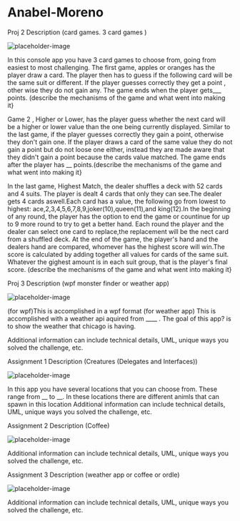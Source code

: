 # Anabel-Moreno

Proj 2
Description (card games. 3 card games )


![placeholder-image](https://github.com/user-attachments/assets/f7eceed8-6346-46ae-b37b-06fd649b4161)

  In this console app you have 3 card games to choose from, going from easiest to most challenging. The first game, apples or oranges has the player draw a card. The player then has to guess if the following card will be the same suit or different. If the player guesses correctly they get a point , other wise they do not gain any. The game ends when the player gets___ points.
(describe the mechanisms of the game and what went into making it}

  Game 2 , Higher or Lower, has the player guess whether the next card will be a higher or lower value than the one being currently displayed. Similar to the last game, if the player guesses correctly they gain a point, otherwise they don't gain one. If the player draws a card of the same value they do not gain a point but do not loose one either, instead they are made aware that they didn't gain a point because the cards value matched. The game ends after the player has __ points.(describe the mechanisms of the game and what went into making it}


  In the last game, Highest Match, the dealer shuffles a deck with 52 cards and 4 suits. The player is dealt 4 cards that only they can see.The dealer gets 4 cards aswell.Each  card has a value, the following go from lowest to highest: ace,2,3,4,5,6,7,8,9,joker(10),queen(11),and king(12).In the beginning of any round, the player has the option to end the game or countinue for up to 9 more round to try to get a better hand. Each round the player and the dealer can select one card to replace,the replacement will be the nect card from a shuffled deck. At the end of the game, the player's hand and the dealers hand are compared, whomever has the highest score will win.The score is calculated by adding together all values for cards of the same suit. Whatever the gighest amount is in each suit group, that is the player's final score.
(describe the mechanisms of the game and what went into making it}



Proj 3
Description (wpf monster finder  or weather app)


![placeholder-image](https://github.com/user-attachments/assets/f7eceed8-6346-46ae-b37b-06fd649b4161)

(for wpf)This is accomplished in a wpf format
(for weather app) This is accomplished with a weather api aquired from ____ . The goal of this app? is to show the weather that chicago is having.

Additional information can include technical details, UML, unique ways you solved the challenge, etc.

Assignment 1
Description (Creatures (Delegates and Interfaces))


![placeholder-image](https://github.com/user-attachments/assets/f7eceed8-6346-46ae-b37b-06fd649b4161)

In this app you have several locations that you can choose from. These range from __ to __. In these locations there are different animls that can spawn in this location 
Additional information can include technical details, UML, unique ways you solved the challenge, etc.

Assignment 2
Description (Coffee)


![placeholder-image](https://github.com/user-attachments/assets/f7eceed8-6346-46ae-b37b-06fd649b4161)

Additional information can include technical details, UML, unique ways you solved the challenge, etc.

Assignment 3
Description (weather app or coffee or ordle)


![placeholder-image](https://github.com/user-attachments/assets/f7eceed8-6346-46ae-b37b-06fd649b4161)

Additional information can include technical details, UML, unique ways you solved the challenge, etc.
